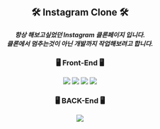 <div align="center">
    <h2 style="text-align: center;">🛠 Instagram Clone 🛠</h2>
    <h5 aligin="left">
        항상 해보고싶었던 Instagram 클론페이지 입니다.<br>
        클론에서 멈추는것이 아닌 개발까지 작업해보려고 합니다.
    </h5>
    <h3>🖥 Front-End 🖥</h3>
    <p>
       <img src="https://img.shields.io/badge/HTML5-E34F26?style=for-the-badge&logo=Html5&logoColor=white">
       <img src="https://img.shields.io/badge/CSS-1572B6?style=for-the-badge&logo=CSS&logoColor=white">
       <img src="https://img.shields.io/badge/JavaScript-F7DF1E?style=for-the-badge&logo=Javascript&logoColor=white">
       <img src="https://img.shields.io/badge/Jquery-0769AD?style=for-the-badge&logo=Jquery&logoColor=white">
    </p>
     <h3>🖥 BACK-End 🖥</h3>
     <p>
        <img src="https://img.shields.io/badge/Node.js-339933?style=for-the-badge&logo=Node.js&logoColor=white">
     </p>
</div>